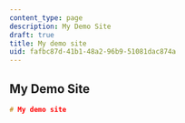 ```yaml
---
content_type: page
description: My Demo Site
draft: true
title: My demo site
uid: fafbc87d-41b1-48a2-96b9-51081dac874a
---
```

## My Demo Site

```c
# My demo site
```
